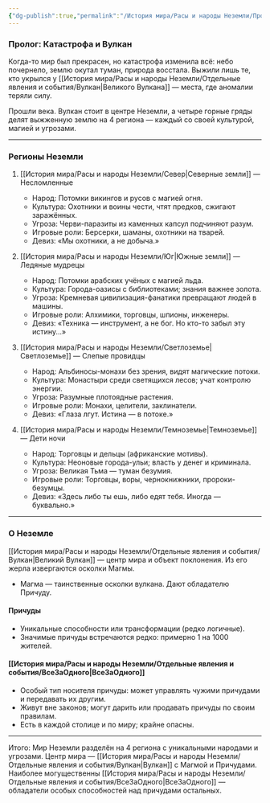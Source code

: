 ```yaml
---
{"dg-publish":true,"permalink":"/История мира/Расы и народы Неземли/Пролог/","noteIcon":"","created":"2025-07-30T10:44:51.538+03:00","updated":"2025-07-29T23:53:11.929+03:00"}
---
```


### Пролог: Катастрофа и Вулкан

Когда-то мир был прекрасен, но катастрофа изменила всё: небо почернело, землю окутал туман, природа восстала. Выжили лишь те, кто укрылся у [[История мира/Расы и народы Неземли/Отдельные явления и события/Вулкан\|Великого Вулкана]] — места, где аномалии теряли силу.

Прошли века. Вулкан стоит в центре Неземли, а четыре горные гряды делят выжженную землю на 4 региона — каждый со своей культурой, магией и угрозами.

---

### Регионы Неземли

1. [[История мира/Расы и народы Неземли/Север\|Северные земли]] — Несломленные
   - Народ: Потомки викингов и русов с магией огня.
   - Культура: Охотники и воины чести, чтят предков, сжигают заражённых.
   - Угроза: Черви-паразиты из каменных капсул подчиняют разум.
   - Игровые роли: Берсерки, шаманы, охотники на тварей.
   - Девиз: «Мы охотники, а не добыча.»

2. [[История мира/Расы и народы Неземли/Юг\|Южные земли]] — Ледяные мудрецы
   - Народ: Потомки арабских учёных с магией льда.
   - Культура: Города-оазисы с библиотеками; знания важнее золота.
   - Угроза: Кремневая цивилизация-фанатики превращают людей в машины.
   - Игровые роли: Алхимики, торговцы, шпионы, инженеры.
   - Девиз: «Техника — инструмент, а не бог. Но кто-то забыл эту истину...»

3. [[История мира/Расы и народы Неземли/Светлоземье\|Светлоземье]] — Слепые провидцы
   - Народ: Альбиносы-монахи без зрения, видят магические потоки.
   - Культура: Монастыри среди светящихся лесов; учат контролю энергии.
   - Угроза: Разумные плотоядные растения.
   - Игровые роли: Монахи, целители, заклинатели.
   - Девиз: «Глаза лгут. Истина — в потоке.»

4. [[История мира/Расы и народы Неземли/Темноземье\|Темноземье]] — Дети ночи
   - Народ: Торговцы и дельцы (африканские мотивы).
   - Культура: Неоновые города-ульи; власть у денег и криминала.
   - Угроза: Великая Тьма — туман безумия.
   - Игровые роли: Торговцы, воры, чернокнижники, пророки-безумцы.
   - Девиз: «Здесь либо ты ешь, либо едят тебя. Иногда — буквально.»

---

### О Неземле

[[История мира/Расы и народы Неземли/Отдельные явления и события/Вулкан\|Великий Вулкан]] — центр мира и объект поклонения. Из его жерла извергаются осколки Магмы.

- Магма — таинственные осколки вулкана. Дают обладателю Причуду.

#### Причуды
- Уникальные способности или трансформации (редко логичные).
- Значимые причуды встречаются редко: примерно 1 на 1000 жителей.

#### [[История мира/Расы и народы Неземли/Отдельные явления и события/ВсеЗаОдного\|ВсеЗаОдного]]
- Особый тип носителя причуды: может управлять чужими причудами и передавать их другим.
- Живут вне законов; могут дарить или продавать причуды по своим правилам.
- Есть в каждой столице и по миру; крайне опасны.

---

Итого:
Мир Неземли разделён на 4 региона с уникальными народами и угрозами. Центр мира — [[История мира/Расы и народы Неземли/Отдельные явления и события/Вулкан\|Вулкан]] с Магмой и Причудами. Наиболее могущественны [[История мира/Расы и народы Неземли/Отдельные явления и события/ВсеЗаОдного\|ВсеЗаОдного]] — обладатели особых способностей над причудами остальных.